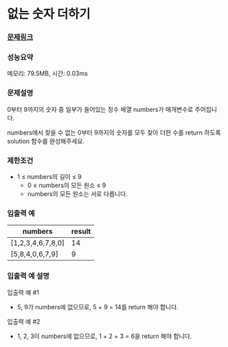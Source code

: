 # 없는 숫자 더하기

### [문제링크](https://school.programmers.co.kr/learn/courses/30/lessons/86051)

### 성능요약

메모리: 79.5MB, 시간: 0.03ms

<p>

### 문제설명
<p>0부터 9까지의 숫자 중 일부가 들어있는 정수 배열 numbers가 매개변수로 주어집니다.
<p>numbers에서 찾을 수 없는 0부터 9까지의 숫자를 모두 찾아 더한 수를 return 하도록 solution 함수를 완성해주세요.

### 제한조건
- 1 ≤ numbers의 길이 ≤ 9
  - 0 ≤ numbers의 모든 원소 ≤ 9
  - numbers의 모든 원소는 서로 다릅니다.

### 입출력 예
|numbers|result|
|-------|------|
|[1,2,3,4,6,7,8,0]|14|
|[5,8,4,0,6,7,9]|9|

### 입출력 예 설명
<p>입출력 예 #1
  
- 5, 9가 numbers에 없으므로, 5 + 9 = 14를 return 해야 합니다.
<p>입출력 예 #2
  
- 1, 2, 3이 numbers에 없으므로, 1 + 2 + 3 = 6을 return 해야 합니다.
